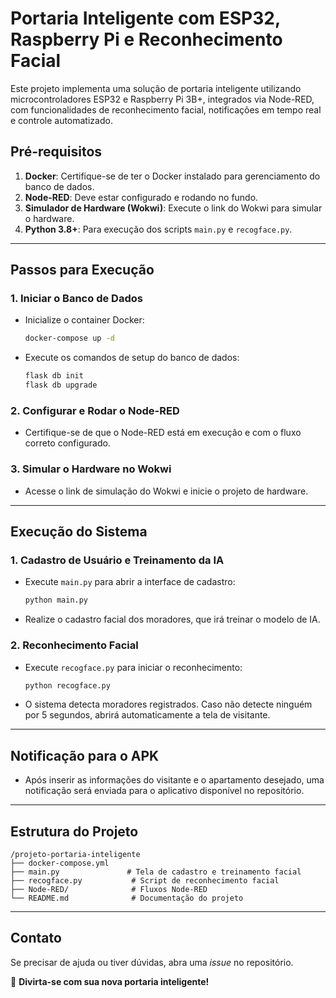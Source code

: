 # Portaria Inteligente com ESP32, Raspberry Pi e Reconhecimento Facial

Este projeto implementa uma solução de portaria inteligente utilizando microcontroladores ESP32 e Raspberry Pi 3B+, integrados via Node-RED, com funcionalidades de reconhecimento facial, notificações em tempo real e controle automatizado.

## **Pré-requisitos**

1. **Docker**: Certifique-se de ter o Docker instalado para gerenciamento do banco de dados.
2. **Node-RED**: Deve estar configurado e rodando no fundo.
3. **Simulador de Hardware (Wokwi)**: Execute o link do Wokwi para simular o hardware.
4. **Python 3.8+**: Para execução dos scripts `main.py` e `recogface.py`.

---

## **Passos para Execução**

### 1. **Iniciar o Banco de Dados**
   - Inicialize o container Docker:
     ```bash
     docker-compose up -d
     ```
   - Execute os comandos de setup do banco de dados:
     ```bash
     flask db init
     flask db upgrade
     ```

### 2. **Configurar e Rodar o Node-RED**
   - Certifique-se de que o Node-RED está em execução e com o fluxo correto configurado.

### 3. **Simular o Hardware no Wokwi**
   - Acesse o link de simulação do Wokwi e inicie o projeto de hardware.

---

## **Execução do Sistema**

### 1. **Cadastro de Usuário e Treinamento da IA**
   - Execute `main.py` para abrir a interface de cadastro:
     ```bash
     python main.py
     ```
   - Realize o cadastro facial dos moradores, que irá treinar o modelo de IA.

### 2. **Reconhecimento Facial**
   - Execute `recogface.py` para iniciar o reconhecimento:
     ```bash
     python recogface.py
     ```
   - O sistema detecta moradores registrados. Caso não detecte ninguém por 5 segundos, abrirá automaticamente a tela de visitante.

---

## **Notificação para o APK**
- Após inserir as informações do visitante e o apartamento desejado, uma notificação será enviada para o aplicativo disponível no repositório.

---

## **Estrutura do Projeto**

```
/projeto-portaria-inteligente
├── docker-compose.yml
├── main.py               # Tela de cadastro e treinamento facial
├── recogface.py           # Script de reconhecimento facial
├── Node-RED/              # Fluxos Node-RED
└── README.md              # Documentação do projeto
```

---

## **Contato**
Se precisar de ajuda ou tiver dúvidas, abra uma *issue* no repositório.

🎉 **Divirta-se com sua nova portaria inteligente!**
